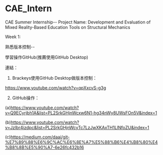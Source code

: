 # CAE_Intern
CAE Summer Internship-- Project Name: Development and Evaluation of Mixed Reality-Based Education Tools on Structural Mechanics


Week 1:

熟悉版本控制--

學習操作GitHub(推薦使用GitHub Desktop)

連結：
1. Brackeys使用GitHub Desktop做版本控制：

https://www.youtube.com/watch?v=qpXxcvS-g3g

2. GitHub操作：

(a)https://www.youtube.com/watch?v=Q9ECyrjbh1A&list=PL2SrkGHjnWcxw6N1-hg34nWy8UWsFOn5V&index=1

(b)https://www.youtube.com/watch?v=Jzlbr4izdpc&list=PL2SrkGHjnWcyTc7LzJwXKAxTH1LlNfoZU&index=1

(c)https://medium.com/daai/git-%E7%89%88%E6%9C%AC%E6%8E%A7%E5%88%B6%E4%B8%80%E4%B8%8B%E5%90%A7-6e26fc432b16
